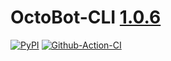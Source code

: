 # OctoBot-CLI [1.0.6](https://github.com/Drakkar-Software/OctoBot-CLI/blob/master/CHANGELOG.md)
[![PyPI](https://img.shields.io/pypi/v/OctoBot-CLI.svg)](https://pypi.python.org/pypi/OctoBot-CLI/)
[![Github-Action-CI](https://github.com/Drakkar-Software/OctoBot-CLI/workflows/OctoBot-CLI/badge.svg)](https://github.com/Drakkar-Software/OctoBot-CLI/actions)
